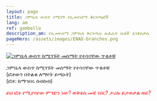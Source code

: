 ```yaml
---
layout: page
title: ጋምቤላ ውስጥ የሚገኙ የኢመየብማ ቅርንጫፎች
lang: am
ref: gambella
description_am: የኢመየብማ ጋምቤላ ቅርንጫፍ ጽሕፈት ቤቶች እንቅስቃሴ
pageHero: /assets/images/ENAD-branches.png
---
```

<aside class="post-aside">
</aside>
<div class="post-content">
	<div class="bordered pull-left tiny">
		<a href="{{ "/assets/images/Deaf-Gambella.png" | prepend: site.baseurl_root }}">
		<!-- a href="{{ site.baseurl }}/enlargedphoto/" -->
			<img src="{{ "/assets/images/Deaf-Gambella-small.png" | prepend: site.baseurl_root }}"
			  alt="ጋምቤላ ውስጥ ከሚገኙት መስማት የተሳናቸው ጥቂቶቹ"
			  class="img-responsive center-block" id="deafInGambella">
			  <!-- onclick="storeImageLocation('deafInGambella')"/ -->
		</a>
		<div class="caption text-center">
			<p>
				ጋምቤላ ውስጥ ከሚገኙት መስማት የተሳናቸው ጥቂቶቹ<br/>
				(ፎቶውን በትልቁ ለማየት ይጫኑት)<br/>
				(ፎቶ: ከማኅበሩ ስብስብ)
			</p>
		</div>
	</div>
	<div>
		<p style="color:red;">
			ይህ ፎቶ የሚያሳየው ምንድን ነው? ወቅቱስ መቼ ነበር? ታሪኩ ይታወቃል ወይ?
		</p>
	</div>
</div>
